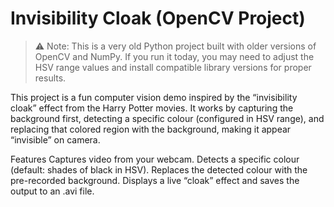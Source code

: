 # Invisibility Cloak (OpenCV Project)
> ⚠️ Note: This is a very old Python project built with older versions of OpenCV and NumPy.
> If you run it today, you may need to adjust the HSV range values and install compatible library versions for proper results.

This project is a fun computer vision demo inspired by the “invisibility cloak” effect from the Harry Potter movies.
It works by capturing the background first, detecting a specific colour (configured in HSV range), and replacing that colored region with the background, making it appear “invisible” on camera.

Features
Captures video from your webcam.
Detects a specific colour (default: shades of black in HSV).
Replaces the detected colour with the pre-recorded background.
Displays a live “cloak” effect and saves the output to an .avi file.
